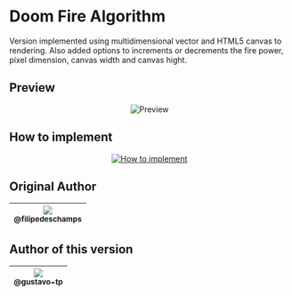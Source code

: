 # Doom Fire Algorithm

Version implemented using multidimensional vector and HTML5 canvas to rendering. Also added options to increments or decrements the fire power, píxel dimension, canvas width and canvas hight.

## Preview

<p align="center">
  <img src="https://github.com/gustavo-tp/doom-fire-algorithm/blob/master/preview.gif" alt="Preview" />
</p>

## How to implement

<p align="center">
  <a href="https://youtu.be/HCjDjsHPOco">
    <img src="http://img.youtube.com/vi/HCjDjsHPOco/0.jpg" alt="How to implement" />
  </a>
</p>

## Original Author

| [<img src="https://avatars0.githubusercontent.com/u/4248081?v=3&s=115"><br><sub>@filipedeschamps</sub>](https://github.com/filipedeschamps) |
| :---: |

## Author of this version

| [<img src="https://avatars0.githubusercontent.com/u/22661674?v=3&s=115"><br><sub>@gustavo-tp</sub>](https://github.com/gustavo-tp) |
| :---: |
